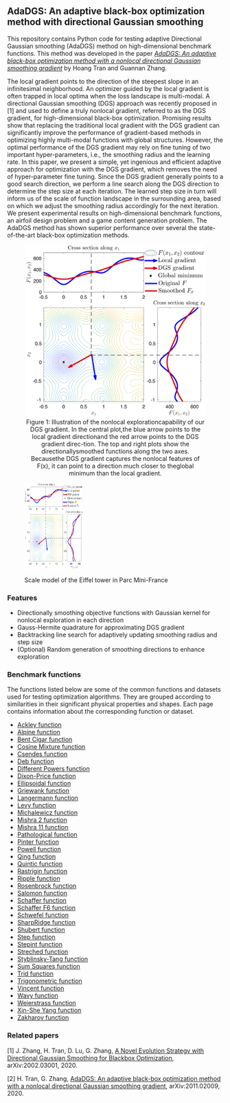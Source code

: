 ## AdaDGS: An adaptive black-box optimization method with directional Gaussian smoothing 
This repository contains Python code for testing adaptive Directional Gaussian smoothing (AdaDGS) method on high-dimensional benchmark functions. This method was  developed in the paper [*AdaDGS: An adaptive black-box optimization method with a nonlocal directional Gaussian smoothing gradient*](https://arxiv.org/abs/2011.02009) by Hoang Tran and Guannan Zhang. 

The local gradient points to the direction of the steepest slope in an infinitesimal neighborhood. An optimizer guided by the local gradient is often trapped in local optima when the loss landscape is multi-modal. A directional Gaussian smoothing (DGS) approach was recently proposed in [1] and used to define a truly nonlocal gradient, referred to as the DGS gradient, for high-dimensional black-box optimization. Promising results show that replacing the traditional local gradient with the DGS gradient can significantly improve the performance of gradient-based methods in optimizing highly multi-modal functions with global structures. However, the optimal performance of the DGS gradient may rely on fine tuning of two important hyper-parameters, i.e., the smoothing radius and the learning rate. In this paper, we present a simple, yet ingenious and efficient adaptive approach for optimization with the DGS gradient, which removes the need of hyper-parameter fine tuning. Since the DGS gradient generally points to a good search direction, we perform a line search along the DGS direction to determine the step size at each iteration. The learned step size in turn will inform us of the scale of function landscape in the surrounding area, based on which we adjust the smoothing radius accordingly for the next iteration. We present experimental results on high-dimensional benchmark functions, an airfoil design problem and a game content generation problem. The AdaDGS method has shown superior performance over several the state-of-the-art black-box optimization methods.


<figure class="image">
  <div align="center"> 
  <img src="Benchmark Functions/image/DGS_illustration.png" alt="DGS_gradient illustration" height="400"> 
  <figcaption> Figure 1: Illustration of the nonlocal explorationcapability of our DGS gradient. In the central plot,the blue arrow points to the local gradient directionand the red arrow points to the DGS gradient direc-tion. The top and right plots show the directionallysmoothed functions along the two axes. Becausethe DGS gradient captures the nonlocal features of F(x), it can point to a direction much closer to theglobal minimum than the local gradient.</figcaption>
  </div>
</figure>

<figure>
  <p><img src="Benchmark Functions/image/DGS_illustration.png"
    width="136" height="200"
    alt="Eiffel tower">
  <figcaption>Scale model of the
    Eiffel tower in
    Parc Mini-France</figcaption>
</figure>


### Features
- Directionally smoothing objective functions with Gaussian kernel for nonlocal exploration in each direction  
- Gauss-Hermite quadrature for approximating DGS gradient
- Backtracking line search for adaptively updating smoothing radius and step size 
- (Optional) Random generation of smoothing directions to enhance exploration 

### Benchmark functions 

The functions listed below are some of the common functions and datasets used for testing optimization algorithms. They are grouped according to similarities in their significant physical properties and shapes. Each page contains information about the corresponding function or dataset. 

- [Ackley function](https://github.com/HoangATran/Directional-Gaussian-smoothing/blob/main/Benchmark%20Functions/Ackley.md)
- [Alpine function](https://github.com/HoangATran/Directional-Gaussian-smoothing/blob/main/Benchmark%20Functions/Alpine.md)
- [Bent Cigar function](https://github.com/HoangATran/Directional-Gaussian-smoothing/blob/main/Benchmark%20Functions/BentCigar.md)
- [Cosine Mixture function](https://github.com/HoangATran/Directional-Gaussian-smoothing/blob/main/Benchmark%20Functions/CosineMixture.md)
- [Csendes function](https://github.com/HoangATran/Directional-Gaussian-smoothing/blob/main/Benchmark%20Functions/Csendes.md)
- [Deb function](https://github.com/HoangATran/Directional-Gaussian-smoothing/blob/main/Benchmark%20Functions/Deb.md)
- [Different Powers function](https://github.com/HoangATran/Directional-Gaussian-smoothing/blob/main/Benchmark%20Functions/DifferentPowers.md)
- [Dixon-Price function](https://github.com/HoangATran/Directional-Gaussian-smoothing/blob/main/Benchmark%20Functions/DixonPrice.md)
- [Ellipsoidal function](https://github.com/HoangATran/Directional-Gaussian-smoothing/blob/main/Benchmark%20Functions/Ellipsoidal.md)
- [Griewank function](https://github.com/HoangATran/Directional-Gaussian-smoothing/blob/main/Benchmark%20Functions/Griewank.md)
- [Langermann function](https://github.com/HoangATran/Directional-Gaussian-smoothing/blob/main/Benchmark%20Functions/Langermann.md)
- [Levy function](https://github.com/HoangATran/Directional-Gaussian-smoothing/blob/main/Benchmark%20Functions/Levy.md)
- [Michalewicz function](https://github.com/HoangATran/Directional-Gaussian-smoothing/blob/main/Benchmark%20Functions/Michalewicz.md)
- [Mishra 2 function](https://github.com/HoangATran/Directional-Gaussian-smoothing/blob/main/Benchmark%20Functions/Mishra2.md)
- [Mishra 11 function](https://github.com/HoangATran/Directional-Gaussian-smoothing/blob/main/Benchmark%20Functions/Mishra11.md)
- [Pathological function](https://github.com/HoangATran/Directional-Gaussian-smoothing/blob/main/Benchmark%20Functions/Pathological.md)
- [Pinter function](https://github.com/HoangATran/Directional-Gaussian-smoothing/blob/main/Benchmark%20Functions/Pinter.md)
- [Powell function](https://github.com/HoangATran/Directional-Gaussian-smoothing/blob/main/Benchmark%20Functions/Powell.md)
- [Qing function](https://github.com/HoangATran/Directional-Gaussian-smoothing/blob/main/Benchmark%20Functions/Qing.md)
- [Quintic function](https://github.com/HoangATran/Directional-Gaussian-smoothing/blob/main/Benchmark%20Functions/Quintic.md)
- [Rastrigin function](https://github.com/HoangATran/Directional-Gaussian-smoothing/blob/main/Benchmark%20Functions/Rastrigin.md)
- [Ripple function](https://github.com/HoangATran/Directional-Gaussian-smoothing/blob/main/Benchmark%20Functions/Ripple.md)
- [Rosenbrock function](https://github.com/HoangATran/Directional-Gaussian-smoothing/blob/main/Benchmark%20Functions/Rosenbrock.md)
- [Salomon function](https://github.com/HoangATran/Directional-Gaussian-smoothing/blob/main/Benchmark%20Functions/Salomon.md)
- [Schaffer function](https://github.com/HoangATran/Directional-Gaussian-smoothing/blob/main/Benchmark%20Functions/Schaffer.md)
- [Schaffer F6 function](https://github.com/HoangATran/Directional-Gaussian-smoothing/blob/main/Benchmark%20Functions/SchafferF6.md)
- [Schwefel function](https://github.com/HoangATran/Directional-Gaussian-smoothing/blob/main/Benchmark%20Functions/Schwefel.md)
- [SharpRidge function](https://github.com/HoangATran/Directional-Gaussian-smoothing/blob/main/Benchmark%20Functions/SharpRidge.md)
- [Shubert function](https://github.com/HoangATran/Directional-Gaussian-smoothing/blob/main/Benchmark%20Functions/Shubert.md)
- [Step function](https://github.com/HoangATran/Directional-Gaussian-smoothing/blob/main/Benchmark%20Functions/Step.md)
- [Stepint function](https://github.com/HoangATran/Directional-Gaussian-smoothing/blob/main/Benchmark%20Functions/Stepint.md)
- [Streched function](https://github.com/HoangATran/Directional-Gaussian-smoothing/blob/main/Benchmark%20Functions/Streched.md)
- [Styblinsky-Tang function](https://github.com/HoangATran/Directional-Gaussian-smoothing/blob/main/Benchmark%20Functions/Styblinsky-Tang.md)
- [Sum Squares function](https://github.com/HoangATran/Directional-Gaussian-smoothing/blob/main/Benchmark%20Functions/SumSquares.md)
- [Trid function](https://github.com/HoangATran/Directional-Gaussian-smoothing/blob/main/Benchmark%20Functions/Trid.md)
- [Trigonometric function](https://github.com/HoangATran/Directional-Gaussian-smoothing/blob/main/Benchmark%20Functions/Trigonometric.md)
- [Vincent function](https://github.com/HoangATran/Directional-Gaussian-smoothing/blob/main/Benchmark%20Functions/Vincent.md)
- [Wavy function](https://github.com/HoangATran/Directional-Gaussian-smoothing/blob/main/Benchmark%20Functions/Wavy.md)
- [Weierstrass function](https://github.com/HoangATran/Directional-Gaussian-smoothing/blob/main/Benchmark%20Functions/Weierstrass.md)
- [Xin-She Yang function](https://github.com/HoangATran/Directional-Gaussian-smoothing/blob/main/Benchmark%20Functions/XinSheYang.md)
- [Zakharov function](https://github.com/HoangATran/Directional-Gaussian-smoothing/blob/main/Benchmark%20Functions/Zakharov.md)

### Related papers 

[1] J. Zhang, H. Tran, D. Lu, G. Zhang, [A Novel Evolution Strategy with Directional Gaussian Smoothing for Blackbox Optimization](https://arxiv.org/pdf/2002.03001.pdf), arXiv:2002.03001, 2020. 

[2] H. Tran, G. Zhang, [AdaDGS: An adaptive black-box optimization method with a nonlocal directional Gaussian smoothing gradient](https://arxiv.org/abs/2011.02009), arXiv:2011.02009, 2020.
